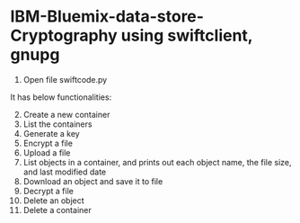 # IBM-Bluemix-data-store-Cryptography using swiftclient, gnupg

1. Open file swiftcode.py

It has below functionalities:

2. Create a new container
3. List the containers
4. Generate a key
5. Encrypt a file 
6. Upload a file
7. List objects in a container, and prints out each object name, the file size, and last modified date
8. Download an object and save it to file
9. Decrypt a file
10. Delete an object
11. Delete a container
